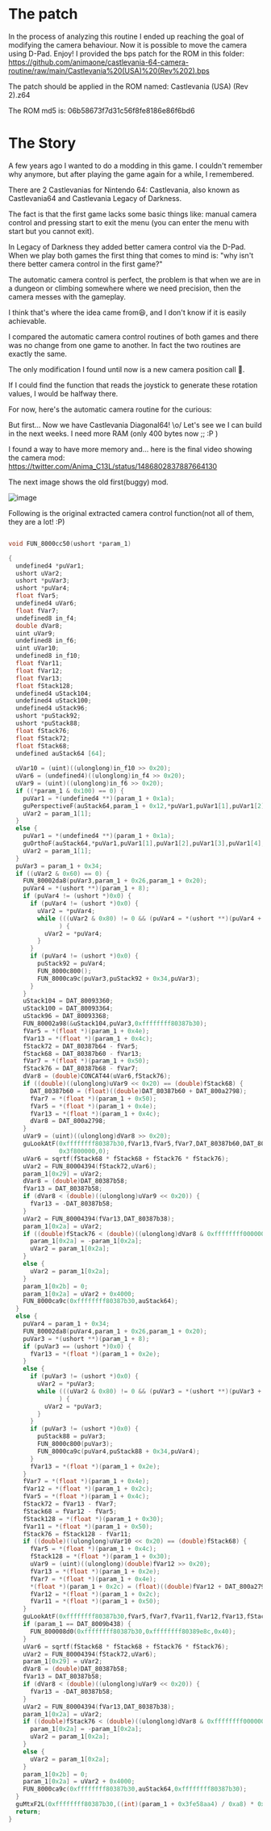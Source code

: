 # The patch

In the process of analyzing this routine I ended up reaching the goal  of modifying the camera behaviour. Now it is possible to move the camera using D-Pad. Enjoy! I provided the bps patch for the ROM in this folder:
https://github.com/animaone/castlevania-64-camera-routine/raw/main/Castlevania%20(USA)%20(Rev%202).bps

The patch should be applied in the ROM named: Castlevania (USA) (Rev 2).z64

The ROM md5 is:
06b58673f7d31c56f8fe8186e86f6bd6


# The Story
A few years ago I wanted to do a modding in this game. I couldn't remember why anymore, but after playing the game again for a while, I remembered.

There are 2 Castlevanias for Nintendo 64: Castlevania, also known as Castlevania64 and Castlevania Legacy of Darkness.

The fact is that the first game lacks some basic things like: manual camera control and pressing start to exit the menu (you can enter the menu with start but you cannot exit).

In Legacy of Darkness they added better camera control via the D-Pad. When we play both games the first thing that comes to mind is: "why isn't there better camera control in the first game?"

The automatic camera control is perfect, the problem is that when we are in a dungeon or climbing somewhere where we need precision, then the camera messes with the gameplay.

I think that's where the idea came from😆, and I don't know if it is easily achievable.

I compared the automatic camera control routines of both games and there was no change from one game to another. In fact the two routines are exactly the same.

The only modification I found until now is a new camera position call 🤔.

If I could find the function that reads the joystick to generate these rotation values, I would be halfway there.

For now, here's the automatic camera routine for the curious:

But first... Now we have Castlevania Diagonal64! \o/ Let's see we I can build in the next weeks. I need more RAM (only 400 bytes now ;; :P )

I found a way to have more memory and... here is the final video showing the camera mod:
https://twitter.com/Anima_C13L/status/1486802837887664130

The next image shows the old first(buggy) mod.

![image](https://user-images.githubusercontent.com/31348553/149406438-1f017929-c22d-4843-93c3-0f0e1ffe638d.png)


Following is the original extracted camera control function(not all of them, they are a lot! :P)

```C

void FUN_8000cc50(ushort *param_1)

{
  undefined4 *puVar1;
  ushort uVar2;
  ushort *puVar3;
  ushort *puVar4;
  float fVar5;
  undefined4 uVar6;
  float fVar7;
  undefined8 in_f4;
  double dVar8;
  uint uVar9;
  undefined8 in_f6;
  uint uVar10;
  undefined8 in_f10;
  float fVar11;
  float fVar12;
  float fVar13;
  float fStack128;
  undefined4 uStack104;
  undefined4 uStack100;
  undefined4 uStack96;
  ushort *puStack92;
  ushort *puStack88;
  float fStack76;
  float fStack72;
  float fStack68;
  undefined auStack64 [64];
  
  uVar10 = (uint)((ulonglong)in_f10 >> 0x20);
  uVar6 = (undefined4)((ulonglong)in_f4 >> 0x20);
  uVar9 = (uint)((ulonglong)in_f6 >> 0x20);
  if ((*param_1 & 0x100) == 0) {
    puVar1 = *(undefined4 **)(param_1 + 0x1a);
    guPerspectiveF(auStack64,param_1 + 0x12,*puVar1,puVar1[1],puVar1[2],puVar1[3],puVar1[4]);
    uVar2 = param_1[1];
  }
  else {
    puVar1 = *(undefined4 **)(param_1 + 0x1a);
    guOrthoF(auStack64,*puVar1,puVar1[1],puVar1[2],puVar1[3],puVar1[4],puVar1[5],puVar1[6]);
    uVar2 = param_1[1];
  }
  puVar3 = param_1 + 0x34;
  if ((uVar2 & 0x60) == 0) {
    FUN_80002da8(puVar3,param_1 + 0x26,param_1 + 0x20);
    puVar4 = *(ushort **)(param_1 + 8);
    if (puVar4 != (ushort *)0x0) {
      if (puVar4 != (ushort *)0x0) {
        uVar2 = *puVar4;
        while (((uVar2 & 0x80) != 0 && (puVar4 = *(ushort **)(puVar4 + 8), puVar4 != (ushort *)0x0))
              ) {
          uVar2 = *puVar4;
        }
      }
      if (puVar4 != (ushort *)0x0) {
        puStack92 = puVar4;
        FUN_8000c800();
        FUN_8000ca9c(puVar3,puStack92 + 0x34,puVar3);
      }
    }
    uStack104 = DAT_80093360;
    uStack100 = DAT_80093364;
    uStack96 = DAT_80093368;
    FUN_80002a98(&uStack104,puVar3,0xffffffff80387b30);
    fVar5 = *(float *)(param_1 + 0x4e);
    fVar13 = *(float *)(param_1 + 0x4c);
    fStack72 = DAT_80387b64 - fVar5;
    fStack68 = DAT_80387b60 - fVar13;
    fVar7 = *(float *)(param_1 + 0x50);
    fStack76 = DAT_80387b68 - fVar7;
    dVar8 = (double)CONCAT44(uVar6,fStack76);
    if ((double)((ulonglong)uVar9 << 0x20) == (double)fStack68) {
      DAT_80387b60 = (float)((double)DAT_80387b60 + DAT_800a2798);
      fVar7 = *(float *)(param_1 + 0x50);
      fVar5 = *(float *)(param_1 + 0x4e);
      fVar13 = *(float *)(param_1 + 0x4c);
      dVar8 = DAT_800a2798;
    }
    uVar9 = (uint)((ulonglong)dVar8 >> 0x20);
    guLookAtF(0xffffffff80387b30,fVar13,fVar5,fVar7,DAT_80387b60,DAT_80387b64,DAT_80387b68,0,
              0x3f800000,0);
    uVar6 = sqrtf(fStack68 * fStack68 + fStack76 * fStack76);
    uVar2 = FUN_80004394(fStack72,uVar6);
    param_1[0x29] = uVar2;
    dVar8 = (double)DAT_80387b58;
    fVar13 = DAT_80387b58;
    if (dVar8 < (double)((ulonglong)uVar9 << 0x20)) {
      fVar13 = -DAT_80387b58;
    }
    uVar2 = FUN_80004394(fVar13,DAT_80387b38);
    param_1[0x2a] = uVar2;
    if ((double)fStack76 < (double)((ulonglong)dVar8 & 0xffffffff00000000)) {
      param_1[0x2a] = -param_1[0x2a];
      uVar2 = param_1[0x2a];
    }
    else {
      uVar2 = param_1[0x2a];
    }
    param_1[0x2b] = 0;
    param_1[0x2a] = uVar2 + 0x4000;
    FUN_8000ca9c(0xffffffff80387b30,auStack64);
  }
  else {
    puVar4 = param_1 + 0x34;
    FUN_80002da8(puVar4,param_1 + 0x26,param_1 + 0x20);
    puVar3 = *(ushort **)(param_1 + 8);
    if (puVar3 == (ushort *)0x0) {
      fVar13 = *(float *)(param_1 + 0x2e);
    }
    else {
      if (puVar3 != (ushort *)0x0) {
        uVar2 = *puVar3;
        while (((uVar2 & 0x80) != 0 && (puVar3 = *(ushort **)(puVar3 + 8), puVar3 != (ushort *)0x0))
              ) {
          uVar2 = *puVar3;
        }
      }
      if (puVar3 != (ushort *)0x0) {
        puStack88 = puVar3;
        FUN_8000c800(puVar3);
        FUN_8000ca9c(puVar4,puStack88 + 0x34,puVar4);
      }
      fVar13 = *(float *)(param_1 + 0x2e);
    }
    fVar7 = *(float *)(param_1 + 0x4e);
    fVar12 = *(float *)(param_1 + 0x2c);
    fVar5 = *(float *)(param_1 + 0x4c);
    fStack72 = fVar13 - fVar7;
    fStack68 = fVar12 - fVar5;
    fStack128 = *(float *)(param_1 + 0x30);
    fVar11 = *(float *)(param_1 + 0x50);
    fStack76 = fStack128 - fVar11;
    if ((double)((ulonglong)uVar10 << 0x20) == (double)fStack68) {
      fVar5 = *(float *)(param_1 + 0x4c);
      fStack128 = *(float *)(param_1 + 0x30);
      uVar9 = (uint)((ulonglong)(double)fVar12 >> 0x20);
      fVar13 = *(float *)(param_1 + 0x2e);
      fVar7 = *(float *)(param_1 + 0x4e);
      *(float *)(param_1 + 0x2c) = (float)((double)fVar12 + DAT_800a2790);
      fVar12 = *(float *)(param_1 + 0x2c);
      fVar11 = *(float *)(param_1 + 0x50);
    }
    guLookAtF(0xffffffff80387b30,fVar5,fVar7,fVar11,fVar12,fVar13,fStack128,0,0x3f800000,0);
    if (param_1 == DAT_8009b438) {
      FUN_800008d0(0xffffffff80387b30,0xffffffff80389e8c,0x40);
    }
    uVar6 = sqrtf(fStack68 * fStack68 + fStack76 * fStack76);
    uVar2 = FUN_80004394(fStack72,uVar6);
    param_1[0x29] = uVar2;
    dVar8 = (double)DAT_80387b58;
    fVar13 = DAT_80387b58;
    if (dVar8 < (double)((ulonglong)uVar9 << 0x20)) {
      fVar13 = -DAT_80387b58;
    }
    uVar2 = FUN_80004394(fVar13,DAT_80387b38);
    param_1[0x2a] = uVar2;
    if ((double)fStack76 < (double)((ulonglong)dVar8 & 0xffffffff00000000)) {
      param_1[0x2a] = -param_1[0x2a];
      uVar2 = param_1[0x2a];
    }
    else {
      uVar2 = param_1[0x2a];
    }
    param_1[0x2b] = 0;
    param_1[0x2a] = uVar2 + 0x4000;
    FUN_8000ca9c(0xffffffff80387b30,auStack64,0xffffffff80387b30);
  }
  guMtxF2L(0xffffffff80387b30,((int)(param_1 + 0x3fe58aa4) / 0xa8) * 0x40 + DAT_80387ae8);
  return;
}
```
